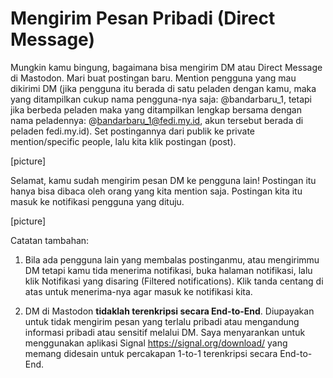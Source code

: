 # Mengirim Pesan Pribadi (Direct Message)
Mungkin kamu bingung, bagaimana bisa mengirim DM atau Direct Message di Mastodon.
Mari buat postingan baru. Mention pengguna yang mau dikirimi DM (jika pengguna itu berada di satu peladen dengan kamu, maka yang ditampilkan cukup nama pengguna-nya saja: @bandarbaru_1, tetapi jika berbeda peladen maka yang ditampilkan lengkap bersama dengan nama peladennya: @bandarbaru_1@fedi.my.id, akun tersebut berada di peladen fedi.my.id). Set postingannya dari publik ke private mention/specific people, lalu kita klik postingan (post).

[picture]

Selamat, kamu sudah mengirim pesan DM ke pengguna lain! Postingan itu hanya bisa dibaca oleh orang yang kita mention saja. Postingan kita itu masuk ke notifikasi pengguna yang dituju.

[picture]

Catatan tambahan:
1. Bila ada pengguna lain yang membalas postinganmu, atau mengirimmu DM tetapi kamu tida menerima notifikasi, buka halaman notifikasi, lalu klik Notifikasi yang disaring (Filtered notifications). Klik tanda centang di atas untuk menerima-nya agar masuk ke notifikasi kita.

2. DM di Mastodon **tidaklah terenkripsi secara End-to-End**. Diupayakan untuk tidak mengirim pesan yang terlalu pribadi atau mengandung informasi pribadi atau sensitif melalui DM. Saya menyarankan untuk menggunakan aplikasi  Signal https://signal.org/download/ yang memang didesain untuk percakapan 1-to-1 terenkripsi secara End-to-End.